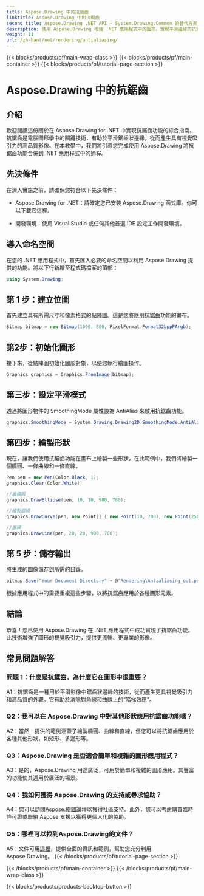```yaml
---
title: Aspose.Drawing 中的抗鋸齒
linktitle: Aspose.Drawing 中的抗鋸齒
second_title: Aspose.Drawing .NET API - System.Drawing.Common 的替代方案
description: 使用 Aspose.Drawing 增強 .NET 應用程式中的圖形。實現平滑邊緣的抗鋸齒。請遵循我們的逐步指南。
weight: 11
url: /zh-hant/net/rendering/antialiasing/
---
```


{{< blocks/products/pf/main-wrap-class >}}
{{< blocks/products/pf/main-container >}}
{{< blocks/products/pf/tutorial-page-section >}}

# Aspose.Drawing 中的抗鋸齒

## 介紹

歡迎閱讀這份關於在 Aspose.Drawing for .NET 中實現抗鋸齒功能的綜合指南。抗鋸齒是電腦圖形學中的關鍵技術，有助於平滑鋸齒狀邊緣，從而產生具有視覺吸引力的高品質影像。在本教學中，我們將引導您完成使用 Aspose.Drawing 將抗鋸齒功能合併到 .NET 應用程式中的過程。

## 先決條件

在深入實施之前，請確保您符合以下先決條件：

-  Aspose.Drawing for .NET：請確定您已安裝 Aspose.Drawing 函式庫。你可以下載它[這裡](https://releases.aspose.com/drawing/net/).

- 開發環境：使用 Visual Studio 或任何其他首選 IDE 設定工作開發環境。

## 導入命名空間

在您的 .NET 應用程式中，首先匯入必要的命名空間以利用 Aspose.Drawing 提供的功能。將以下行新增至程式碼檔案的頂部：

```csharp
using System.Drawing;
```

## 第 1 步：建立位圖

首先建立具有所需尺寸和像素格式的點陣圖。這是您將應用抗鋸齒功能的畫布。

```csharp
Bitmap bitmap = new Bitmap(1000, 800, PixelFormat.Format32bppPArgb);
```

## 第2步：初始化圖形

接下來，從點陣圖初始化圖形對象，以便您執行繪圖操作。

```csharp
Graphics graphics = Graphics.FromImage(bitmap);
```

## 第三步：設定平滑模式

透過將圖形物件的 SmoothingMode 屬性設為 AntiAlias 來啟用抗鋸齒功能。

```csharp
graphics.SmoothingMode = System.Drawing.Drawing2D.SmoothingMode.AntiAlias;
```

## 第四步：繪製形狀

現在，讓我們使用抗鋸齒功能在畫布上繪製一些形狀。在此範例中，我們將繪製一個橢圓、一條曲線和一條直線。

```csharp
Pen pen = new Pen(Color.Black, 1);
graphics.Clear(Color.White);

//畫橢圓
graphics.DrawEllipse(pen, 10, 10, 980, 780);

//繪製曲線
graphics.DrawCurve(pen, new Point[] { new Point(10, 700), new Point(250, 500), new Point(500, 10), new Point(750, 500), new Point(990, 700) });

//畫線
graphics.DrawLine(pen, 20, 20, 980, 780);
```

## 第 5 步：儲存輸出

將生成的圖像儲存到所需的目錄。

```csharp
bitmap.Save("Your Document Directory" + @"Rendering\Antialiasing_out.png");
```

根據應用程式中的需要重複這些步驟，以將抗鋸齒應用於各種圖形元素。

## 結論

恭喜！您已使用 Aspose.Drawing 在 .NET 應用程式中成功實現了抗鋸齒功能。此技術增強了圖形的視覺吸引力，提供更流暢、更專業的影像。

## 常見問題解答

### 問題 1：什麼是抗鋸齒，為什麼它在圖形中很重要？

A1：抗鋸齒是一種用於平滑影像中鋸齒狀邊緣的技術，從而產生更具視覺吸引力和高品質的外觀。它有助於消除對角線和曲線上的“階梯效應”。

### Q2：我可以在 Aspose.Drawing 中對其他形狀應用抗鋸齒功能嗎？

A2：當然！提供的範例涵蓋了繪製橢圓、曲線和直線，但您可以將抗鋸齒應用於各種其他形狀，如矩形、多邊形等。

### Q3：Aspose.Drawing 是否適合簡單和複雜的圖形應用程式？

A3：是的，Aspose.Drawing 用途廣泛，可用於簡單和複雜的圖形應用。其豐富的功能使其適用於廣泛的場景。

### Q4：我如何獲得 Aspose.Drawing 的支持或尋求協助？

 A4：您可以訪問[Aspose.繪圖論壇](https://forum.aspose.com/c/diagram/17)以獲得社區支持。此外，您可以考慮購買臨時許可證或聯絡 Aspose 支援以獲得更個人化的協助。

### Q5：哪裡可以找到Aspose.Drawing的文件？

 A5：文件可用[這裡](https://reference.aspose.com/drawing/net/)，提供全面的資訊和範例，幫助您充分利用 Aspose.Drawing。
{{< /blocks/products/pf/tutorial-page-section >}}

{{< /blocks/products/pf/main-container >}}
{{< /blocks/products/pf/main-wrap-class >}}

{{< blocks/products/products-backtop-button >}}
